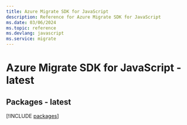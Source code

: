 ```yaml
---
title: Azure Migrate SDK for JavaScript
description: Reference for Azure Migrate SDK for JavaScript
ms.date: 03/06/2024
ms.topic: reference
ms.devlang: javascript
ms.service: migrate
---
```

# Azure Migrate SDK for JavaScript - latest
## Packages - latest
[!INCLUDE [packages](migrate-index.md)]